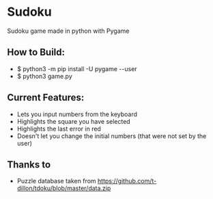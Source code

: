 # **Sudoku**
Sudoku game made in python with Pygame

## How to Build:

- $ python3 -m pip install -U pygame --user
- $ python3 game.py


## Current Features:
- Lets you input numbers from the keyboard
- Highlights the square you have selected
- Highlights the last error in red
- Doesn't let you change the initial numbers (that were not set by the user)

## Thanks to
- Puzzle database taken from https://github.com/t-dillon/tdoku/blob/master/data.zip
